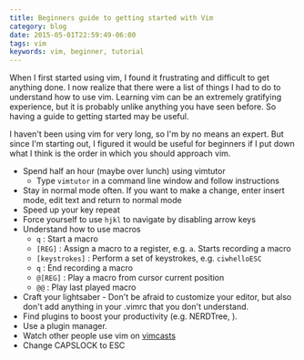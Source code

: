 ```yaml
---
title: Beginners guide to getting started with Vim
category: blog
date: 2015-05-01T22:59:49-06:00
tags: vim
keywords: vim, beginner, tutorial
---
```


When I first started using vim, I found it frustrating and difficult to get anything done. I now realize that there were a list of things I had to do to understand how to use vim. Learning vim can be an extremely gratifying experience, but it is probably unlike anything you have seen before. So having a guide to getting started may be useful.

I haven't been using vim for very long, so I'm by no means an expert. But since I'm starting out, I figured it would be useful for beginners if I put down what I think is the order in which you should approach vim.

* Spend half an hour (maybe over lunch) using vimtutor
    - Type `vimtutor` in a command line window and follow instructions
* Stay in normal mode often. If you want to make a change, enter insert mode, edit text and return to normal mode
* Speed up your key repeat
* Force yourself to use `hjkl` to navigate by disabling arrow keys
* Understand how to use macros
    - `q` : Start a macro
    - `[REG]` : Assign a macro to a register, e.g. `a`. Starts recording a macro
    - `[keystrokes]` : Perform a set of keystrokes, e.g. `ciwhelloESC`
    - `q` : End recording a macro
    - `@[REG]` : Play a macro from cursor current position
    - `@@` : Play last played macro
* Craft your lightsaber - Don't be afraid to customize your editor, but also don't add anything in your .vimrc
  that you don't understand.
* Find plugins to boost your productivity (e.g. NERDTree, ).
* Use a plugin manager.
* Watch other people use vim on [vimcasts](https://vimcasts.org)
* Change CAPSLOCK to ESC
